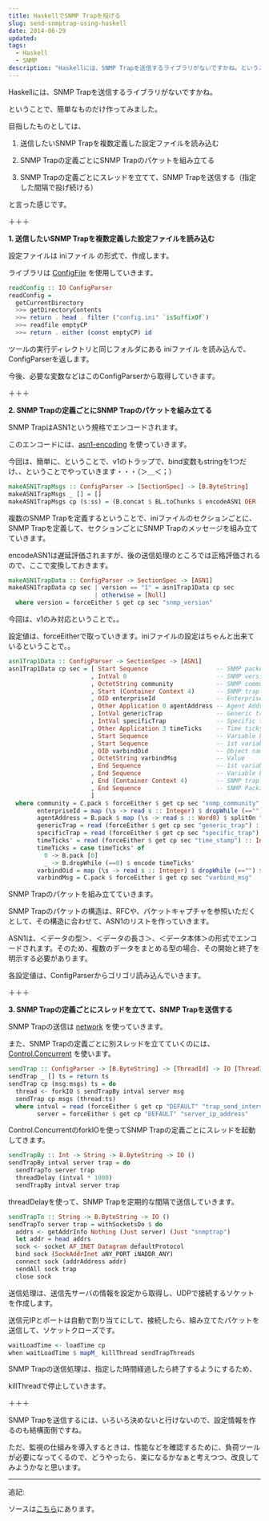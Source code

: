 ```yaml
---
title: HaskellでSNMP Trapを投げる
slug: send-snmptrap-using-haskell
date: 2014-06-29
updated:
tags:
  - Haskell
  - SNMP
description: "Haskellには、SNMP Trapを送信するライブラリがないですかね。ということで、簡単なものだけ作ってみました。"
---
```


Haskellには、SNMP Trapを送信するライブラリがないですかね。

ということで、簡単なものだけ作ってみました。

目指したものとしては、

1. 送信したいSNMP Trapを複数定義した設定ファイルを読み込む

2. SNMP Trapの定義ごとにSNMP Trapのパケットを組み立てる

3. SNMP Trapの定義ごとにスレッドを立てて、SNMP Trapを送信する（指定した間隔で投げ続ける）

と言った感じです。

<!--more-->

＋＋＋

**1. 送信したいSNMP Trapを複数定義した設定ファイルを読み込む**

設定ファイルは iniファイル の形式で、作成します。

ライブラリは [ConfigFile](https://hackage.haskell.org/package/ConfigFile) を使用していきます。

```haskell
readConfig :: IO ConfigParser
readConfig =
  getCurrentDirectory
  >>= getDirectoryContents
  >>= return . head . filter ("config.ini" `isSuffixOf`)
  >>= readfile emptyCP
  >>= return . either (const emptyCP) id
```

ツールの実行ディレクトリと同じフォルダにある iniファイル を読み込んで、ConfigParserを返します。

今後、必要な変数などはこのConfigParserから取得していきます。

＋＋＋

**2. SNMP Trapの定義ごとにSNMP Trapのパケットを組み立てる**

SNMP TrapはASN1という規格でエンコードされます。

このエンコードには、[asn1-encoding](http://hackage.haskell.org/package/asn1-encoding) を使っていきます。

今回は、簡単に、ということで、v1のトラップで、bind変数もstringを1つだけ、、ということでやっていきます・・・（＞＿＜；）

```haskell
makeASN1TrapMsgs :: ConfigParser -> [SectionSpec] -> [B.ByteString]
makeASN1TrapMsgs _ [] = []
makeASN1TrapMsgs cp (s:ss) = (B.concat $ BL.toChunks $ encodeASN1 DER (makeASN1TrapData cp s)) : makeASN1TrapMsgs cp ss
```

複数のSNMP Trapを定義するということで、iniファイルのセクションごとに、SNMP Trapを定義して、セクションごとにSNMP Trapのメッセージを組み立てていきます。

encodeASN1は遅延評価されますが、後の送信処理のところでは正格評価されるので、ここで変換しておきます。

```haskell
makeASN1TrapData :: ConfigParser -> SectionSpec -> [ASN1]
makeASN1TrapData cp sec | version == "1" = asn1Trap1Data cp sec
                        | otherwise = [Null]
  where version = forceEither $ get cp sec "snmp_version"
```

今回は、v1のみ対応ということで。。

設定値は、forceEitherで取っていきます。iniファイルの設定はちゃんと出来ているということで。。

```haskell
asn1Trap1Data :: ConfigParser -> SectionSpec -> [ASN1]
asn1Trap1Data cp sec = [ Start Sequence                   -- SNMP packet start
                       , IntVal 0                         -- SNMP version: version-1
                       , OctetString community            -- SNMP community
                       , Start (Container Context 4)      -- SNMP trap pdu v1 start
                       , OID enterpriseId                 -- Enterprise OID
                       , Other Application 0 agentAddress -- Agent Address
                       , IntVal genericTrap               -- Generic trap
                       , IntVal specificTrap              -- Specific trap
                       , Other Application 3 timeTicks    -- Time ticks
                       , Start Sequence                   -- Variable binding list start
                       , Start Sequence                   -- 1st variable binding start
                       , OID varbindOid                   -- Object name
                       , OctetString varbindMsg           -- Value
                       , End Sequence                     -- 1st variable binding end
                       , End Sequence                     -- Variable binding list end
                       , End (Container Context 4)        -- SNMP trap pdu v1 end
                       , End Sequence                     -- SNMP Packaet end
                       ]
  where community = C.pack $ forceEither $ get cp sec "snmp_community"
        enterpriseId = map (\s -> read s :: Integer) $ dropWhile (=="") $ splitOn "." $ forceEither $ get cp sec "enterprise_oid"
        agentAddress = B.pack $ map (\s -> read s :: Word8) $ splitOn "." $ forceEither $ get cp sec "agent_ip_address"
        genericTrap = read (forceEither $ get cp sec "generic_trap") :: Integer
        specificTrap = read (forceEither $ get cp sec "specific_trap") :: Integer
        timeTicks' = read (forceEither $ get cp sec "time_stamp") :: Integer
        timeTicks = case timeTicks' of
          0 -> B.pack [0]
          _ -> B.dropWhile (==0) $ encode timeTicks'
        varbindOid = map (\s -> read s :: Integer) $ dropWhile (=="") $ splitOn "." $ forceEither $ get cp sec "varbind_oid"
        varbindMsg = C.pack $ forceEither $ get cp sec "varbind_msg"
```

SNMP Trapのパケットを組み立てていきます。

SNMP Trapのパケットの構造は、RFCや、パケットキャプチャを参照いただくとして、その構造に合わせて、ASN1のリストを作っていきます。

ASN1は、＜データの型＞、＜データの長さ＞、＜データ本体＞の形式でエンコードされます。そのため、複数のデータをまとめる型の場合、その開始と終了を明示する必要があります。

各設定値は、ConfigParserからゴリゴリ読み込んでいきます。

＋＋＋

**3. SNMP Trapの定義ごとにスレッドを立てて、SNMP Trapを送信する**

SNMP Trapの送信は [network](http://hackage.haskell.org/package/network) を使っていきます。

また、SNMP Trapの定義ごとに別スレッドを立てていくのには、[Control.Concurrent](https://hackage.haskell.org/package/base-4.7.0.0/docs/Control-Concurrent.html) を使います。

```haskell
sendTrap :: ConfigParser -> [B.ByteString] -> [ThreadId] -> IO [ThreadId]
sendTrap _ [] ts = return ts
sendTrap cp (msg:msgs) ts = do
  thread <- forkIO $ sendTrapBy intval server msg
  sendTrap cp msgs (thread:ts)
  where intval = read (forceEither $ get cp "DEFAULT" "trap_send_interval") :: Int
        server = forceEither $ get cp "DEFAULT" "server_ip_address"
```

Control.ConcurrentのforkIOを使ってSNMP Trapの定義ごとにスレッドを起動してきます。

```haskell
sendTrapBy :: Int -> String -> B.ByteString -> IO ()
sendTrapBy intval server trap = do
  sendTrapTo server trap
  threadDelay (intval * 1000)
  sendTrapBy intval server trap
```

threadDelayを使って、SNMP Trapを定期的な間隔で送信していきます。

```haskell
sendTrapTo :: String -> B.ByteString -> IO ()
sendTrapTo server trap = withSocketsDo $ do
  addrs <- getAddrInfo Nothing (Just server) (Just "snmptrap")
  let addr = head addrs
  sock <- socket AF_INET Datagram defaultProtocol
  bind sock (SockAddrInet aNY_PORT iNADDR_ANY)
  connect sock (addrAddress addr)
  sendAll sock trap
  close sock
```

送信処理は、送信先サーバの情報を設定から取得し、UDPで接続するソケットを作成します。

送信元IPとポートは自動で割り当てにして、接続したら、組み立てたパケットを送信して、ソケットクローズです。

```haskell
waitLoadTime <- loadTime cp
when waitLoadTime $ mapM_ killThread sendTrapThreads
```

SNMP Trapの送信処理は、指定した時間経過したら終了するようにするため、

killThreadで停止していきます。

＋＋＋

SNMP Trapを送信するには、いろいろ決めないと行けないので、設定情報を作るのも結構面倒ですね。

ただ、監視の仕組みを導入するときは、性能などを確認するために、負荷ツールが必要になってくるので、どうやったら、楽になるかなぁと考えつつ、改良してみようかなと思います。

---

追記:

ソースは[こちら](https://github.com/IMOKURI/snmptrapper)にあります。
